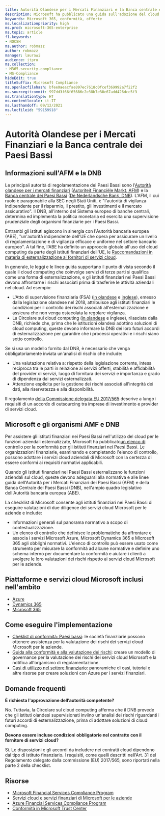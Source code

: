 ```yaml
---
title: Autorità Olandese per i Mercati Finanziari e la Banca centrale dei Paesi Bassi
description: Microsoft ha pubblicato una guida sull'adozione del cloud indirizzata agli istituti finanziari dei Paesi Bassi.
keywords: Microsoft 365, conformità, offerte
ms.localizationpriority: high
ms.prod: microsoft-365-enterprise
ms.topic: article
f1.keywords:
- NOCSH
ms.author: robmazz
author: robmazz
manager: laurawi
audience: itpro
ms.collection:
- M365-security-compliance
- MS-Compliance
hideEdit: true
titleSuffix: Microsoft Compliance
ms.openlocfilehash: bfee0aeacfae897ec7618c0fcef369992a7f22f2
ms.sourcegitcommit: 997dd3f66f65686c2e38b7e30e67add426dce5f3
ms.translationtype: HT
ms.contentlocale: it-IT
ms.lasthandoff: 09/12/2021
ms.locfileid: "59159918"
---
```

# <a name="dutch-authority-for-the-financial-markets-and-the-central-bank-of-the-netherlands"></a>Autorità Olandese per i Mercati Finanziari e la Banca centrale dei Paesi Bassi

## <a name="about-the-afm-and-dnb"></a>Informazioni sull'AFM e la DNB

Le principali autorità di regolamentazione dei Paesi Bassi sono l'[Autorità olandese per i mercati finanziari](https://afm.nl/en) ([Autoriteit Financiële Markt, AFM](https://afm.nl/)) e la [Banca centrale dei Paesi Bassi](https://www.dnb.nl/en/home/index.jsp) ([De Nederlandsche Bank, DNB](https://www.dnb.nl/home/)). L'AFM, il cui ruolo è paragonabile alla SEC negli Stati Uniti, è "l'autorità di vigilanza indipendente per il risparmio, il prestito, gli investimenti e il mercato assicurativo". Il DNB, all'interno del Sistema europeo di banche centrali, determina ed implementa la politica monetaria ed esercita una supervisione prudenziale degli organismi finanziarie per i Paesi Bassi.  
  
Entrambi gli istituti agiscono in sinergia con l'Autorità bancaria europea (ABE), "un'autorità indipendente dell'UE che opera per assicurare un livello di regolamentazione e di vigilanza efficace e uniforme nel settore bancario europeo". A tal fine, l'ABE ha definito un approccio globale all'uso del cloud computing da parte degli istituti finanziari dell'UE, le [Raccomandazioni in materia di esternalizzazione ai fornitori di servizi cloud](https://eba.europa.eu/sites/default/documents/files/documents/10180/1848359/c1005743-567e-40fc-a995-d05fb93df5d1/Draft%20Recommendation%20on%20outsourcing%20to%20Cloud%20Service%20%20%28EBA-CP-2017-06%29.pdf ).  
  
In generale, le leggi e le linee guida supportano il punto di vista secondo il quale il cloud computing che coinvolge servizi di terze parti si qualifica come una forma di esternalizzazione, e gli istituti finanziari nei Paesi Bassi devono affrontarne i rischi associati prima di trasferire le attività aziendali nel cloud. Ad esempio:

- L'Atto di supervisione finanziaria (FSA) ([in olandese](https://wetten.overheid.nl/BWBR0020368/2018-02-09) e [inglese](https://www.toezicht.dnb.nl/en/binaries/51-217291.pdf)), emesso dalla legislazione olandese nel 2018, attribuisce agli istituti finanziari le condizioni per il controllo dei rischi associati all'esternalizzazione e assicura che non venga ostacolata la regolare vigilanza.
- La Circolare sul cloud computing ([in olandese](https://www.toezicht.dnb.nl/binaries/50-224828.pdf) e inglese[](https://www.toezicht.dnb.nl/en/binaries/51-224828.pdf)), rilasciata dalla DNB, richiede che, prima che le istituzioni olandesi adottino soluzioni di cloud computing, queste devono informare la DNB dei loro futuri accordi di esternalizzazione per garantire che i processi operativi e i rischi siano sotto controllo.

Se si usa un modello fornito dal DNB, è necessario che venga obbligatoriamente inviata un'analisi di rischio che include:

- Una valutazione relativa a: rispetto della legislazione corrente, intesa reciproca tra le parti in relazione ai servizi offerti, stabilità e affidabilità del provider di servizi, luogo di fornitura dei servizi e importanza e grado di dipendenza dai servizi esternalizzati.
- Attenzione esplicita per la gestione dei rischi associati all'integrità dei dati, alla riservatezza e alla disponibilità.

Il regolamento [della Commissione delegata EU 2017/565](https://eur-lex.europa.eu/legal-content/EN/TXT/?uri=CELEX:32017R0565) descrive a lungo i requisiti di un accordo di outsourcing tra imprese di investimento e provider di servizi cloud.

## <a name="microsoft-and-the-afm-and-dnb"></a>Microsoft e gli organismi AMF e DNB

Per assistere gli istituti finanziari nei Paesi Bassi nell'utilizzo del cloud per le funzioni aziendali esternalizzate, Microsoft ha pubblicato[un elenco di controllo per la conformità per gli istituti finanziari nei Paesi Bassi](https://aka.ms/FinServ-Guide-Netherlands). Le organizzazioni finanziarie, esaminando e completando l'elenco di controllo, possono adottare i servizi cloud aziendali di Microsoft con la certezza di essere conformi ai requisiti normativi applicabili.  
  
Quando gli istituti finanziari nei Paesi Bassi esternalizzano le funzioni aziendali sul cloud, queste devono adeguarsi alla normativa e alle linee guida dell'Autorità per i Mercati Finanziari dei Paesi Bassi (AFM) e della Banca Centrale dei Paesi Bassi (DNB), nell'ampio quadro legislativo dell'Autorità bancaria europea (ABE).  
  
La checklist di Microsoft consente agli istituti finanziari nei Paesi Bassi di eseguire valutazioni di due diligence dei servizi cloud Microsoft per le aziende e include:

- Informazioni generali sul panorama normativo a scopo di contestualizzazione.
- Un elenco di controllo che definisce le problematiche da affrontare e associa i servizi Microsoft Azure, Microsoft Dynamics 365 e Microsoft 365 agli obblighi normativi. L'elenco di controllo può essere usato come strumento per misurare la conformità ad alcune normative e definire uno schema interno per documentare la conformità e aiutare i clienti a svolgere le loro valutazioni dei rischi rispetto ai servizi cloud Microsoft per le aziende.

## <a name="microsoft-in-scope-cloud-platforms--services"></a>Piattaforme e servizi cloud Microsoft inclusi nell'ambito

- [Azure](https://aka.ms/AzureCompliance)
- [Dynamics 365](https://aka.ms/d365-compliance-list)
- [Microsoft 365](https://aka.ms/o365-compliance-framework)

## <a name="how-to-implement"></a>Come eseguire l'implementazione

- [Cheklist di conformità: Paesi bassi](https://aka.ms/FinServ-Guide-Netherlands): le società finanziarie possono ottenere assistenza per la valutazione dei rischi dei servizi cloud Microsoft per le aziende.
- [Guida alla conformità e alla valutazione dei rischi](https://aka.ms/RiskGovernanceGuide): creare un modello di governance per la valutazione dei rischi dei servizi cloud Microsoft e la notifica all'organismo di regolamentazione.
- [Casi di utilizzo nel settore finanziario](/azure/industry/financial/): panoramiche di casi, tutorial e altre risorse per creare soluzioni con Azure per i servizi finanziari.

## <a name="frequently-asked-questions"></a>Domande frequenti

**È richiesta l'approvazione dell’autorità competente?**

No. Tuttavia, la Circolare sul cloud computing afferma che il DNB prevede che gli istituti olandesi supervisionati inviino un'analisi dei rischi riguardanti i futuri accordi di esternalizzazione, prima di adottare soluzioni di cloud computing.

**Devono essere incluse condizioni obbligatorie nel contratto con il fornitore di servizi cloud?**

Sì. Le disposizioni e gli accordi da includere nei contratti cloud dipendono dal tipo di istituto finanziario. I requisiti, come quelli descritti nell'Art. 31 del Regolamento delegato dalla commissione (EU) 2017/565, sono riportati nella parte 2 della checklist.

## <a name="resources"></a>Risorse

- [Microsoft Financial Services Compliance Program](https://aka.ms/FSCP-Print)
- [Servizi cloud e servizi finanziari di Microsoft per le aziende](https://servicetrust.microsoft.com/viewpage/financialservicesoverview)
- [Azure Financial Services Compliance Program](https://azure.microsoft.com/resources/videos/azurecon-2015-financial-services-compliance-in-azure/)
- [Conformità in Microsoft Trust Center](https://www.microsoft.com/trust-center/compliance/compliance-overview)

